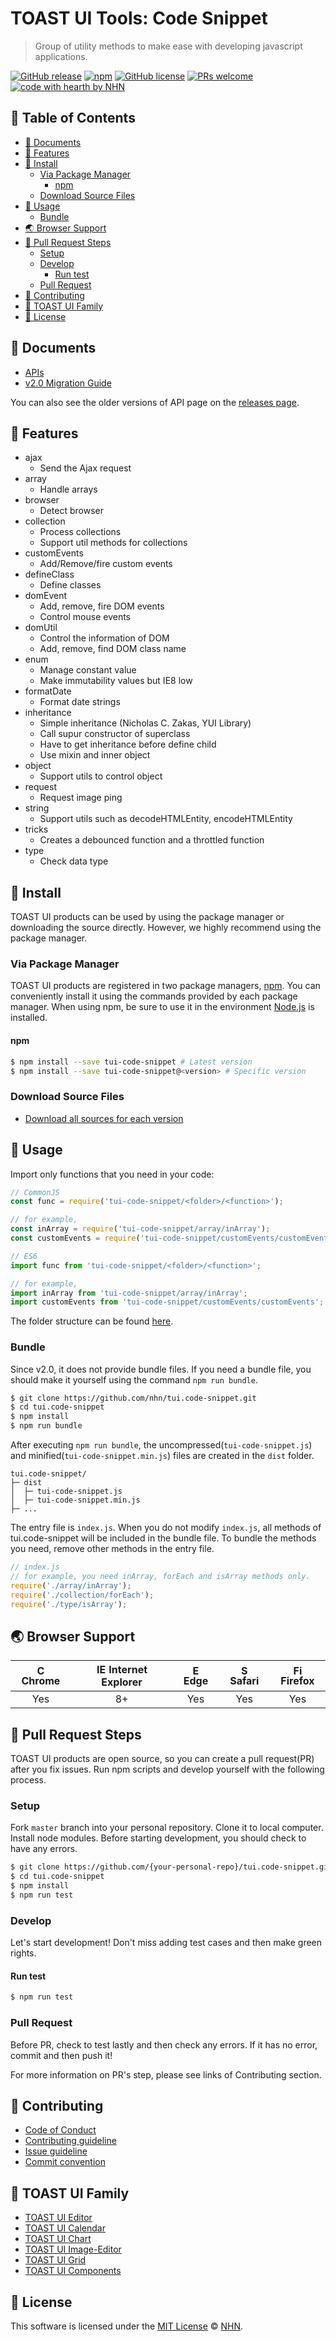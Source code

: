 # TOAST UI Tools: Code Snippet
> Group of utility methods to make ease with developing javascript applications.

[![GitHub release](https://img.shields.io/github/release/nhn/tui.code-snippet.svg)](https://github.com/nhn/tui.code-snippet/releases/latest)
[![npm](https://img.shields.io/npm/v/tui-code-snippet.svg)](https://www.npmjs.com/package/tui-code-snippet)
[![GitHub license](https://img.shields.io/github/license/nhn/tui.code-snippet.svg)](https://github.com/nhn/tui.code-snippet/blob/production/LICENSE)
[![PRs welcome](https://img.shields.io/badge/PRs-welcome-ff69b4.svg)](https://github.com/nhn/tui.code-snippet/labels/help%20wanted)
[![code with hearth by NHN](https://img.shields.io/badge/%3C%2F%3E%20with%20%E2%99%A5%20by-NHN-ff1414.svg)](https://github.com/nhn)


## 🚩 Table of Contents

- [📙 Documents](#-documents)
- [🎨 Features](#-features)
- [💾 Install](#-install)
  - [Via Package Manager](#via-package-manager)
    - [npm](#npm)
  - [Download Source Files](#download-source-files)
- [🔨 Usage](#-usage)
  - [Bundle](#bundle)
- [🌏 Browser Support](#-browser-support)
- [🔧 Pull Request Steps](#-pull-request-steps)
  - [Setup](#setup)
  - [Develop](#develop)
    - [Run test](#run-test)
  - [Pull Request](#pull-request)
- [💬 Contributing](#-contributing)
- [🍞 TOAST UI Family](#-toast-ui-family)
- [📜 License](#-license)


## 📙 Documents

* [APIs](https://nhn.github.io/tui.code-snippet/latest/)
* [v2.0 Migration Guide](https://github.com/nhn/tui.code-snippet/blob/v2.1.0/docs/v2.0-migration-guide.md)

You can also see the older versions of API page on the [releases page](https://github.com/nhn/tui.code-snippet/releases).


## 🎨 Features

* ajax
  * Send the Ajax request
* array
  * Handle arrays
* browser
  * Detect browser
* collection
  * Process collections
  * Support util methods for collections
* customEvents
  * Add/Remove/fire custom events
* defineClass
  * Define classes
* domEvent
  * Add, remove, fire DOM events
  * Control mouse events
* domUtil
  * Control the information of DOM
  * Add, remove, find DOM class name
* enum
  * Manage constant value
  * Make immutability values but IE8 low
* formatDate
  * Format date strings
* inheritance
  * Simple inheritance (Nicholas C. Zakas, YUI Library)
  * Call supur constructor of superclass
  * Have to get inheritance before define child
  * Use mixin and inner object
* object
  * Support utils to control object
* request
  * Request image ping
* string
  * Support utils such as decodeHTMLEntity, encodeHTMLEntity
* tricks
  * Creates a debounced function and a throttled function
* type
  * Check data type


## 💾 Install

TOAST UI products can be used by using the package manager or downloading the source directly. However, we highly recommend using the package manager.

### Via Package Manager

TOAST UI products are registered in two package managers, [npm](https://www.npmjs.com/).
You can conveniently install it using the commands provided by each package manager.
When using npm, be sure to use it in the environment [Node.js](https://nodejs.org/) is installed.

#### npm

``` sh
$ npm install --save tui-code-snippet # Latest version
$ npm install --save tui-code-snippet@<version> # Specific version
```

### Download Source Files

* [Download all sources for each version](https://github.com/nhn/tui.code-snippet/releases)


## 🔨 Usage

Import only functions that you need in your code:

```javascript
// CommonJS
const func = require('tui-code-snippet/<folder>/<function>');

// for example,
const inArray = require('tui-code-snippet/array/inArray');
const customEvents = require('tui-code-snippet/customEvents/customEvents');
```
```javascript
// ES6
import func from 'tui-code-snippet/<folder>/<function>';

// for example,
import inArray from 'tui-code-snippet/array/inArray';
import customEvents from 'tui-code-snippet/customEvents/customEvents';
```

The folder structure can be found [here](https://github.com/nhn/tui.code-snippet/tree/master).

### Bundle

Since v2.0, it does not provide bundle files. If you need a bundle file, you should make it yourself using the command `npm run bundle`.

```sh
$ git clone https://github.com/nhn/tui.code-snippet.git
$ cd tui.code-snippet
$ npm install
$ npm run bundle
```

After executing `npm run bundle`, the uncompressed(`tui-code-snippet.js`) and minified(`tui-code-snippet.min.js`) files are created in the `dist` folder.

```
tui.code-snippet/
├─ dist
│  ├─ tui-code-snippet.js
│  ├─ tui-code-snippet.min.js
├─ ...
```

The entry file is `index.js`. When you do not modify `index.js`, all methods of tui.code-snippet will be included in the bundle file. To bundle the methods you need, remove other methods in the entry file.

```javascript
// index.js
// for example, you need inArray, forEach and isArray methods only.
require('./array/inArray');
require('./collection/forEach');
require('./type/isArray');
```


## 🌏 Browser Support

| <img src="https://user-images.githubusercontent.com/1215767/34348387-a2e64588-ea4d-11e7-8267-a43365103afe.png" alt="Chrome" width="16px" height="16px" /> Chrome | <img src="https://user-images.githubusercontent.com/1215767/34348590-250b3ca2-ea4f-11e7-9efb-da953359321f.png" alt="IE" width="16px" height="16px" /> Internet Explorer | <img src="https://user-images.githubusercontent.com/1215767/34348380-93e77ae8-ea4d-11e7-8696-9a989ddbbbf5.png" alt="Edge" width="16px" height="16px" /> Edge | <img src="https://user-images.githubusercontent.com/1215767/34348394-a981f892-ea4d-11e7-9156-d128d58386b9.png" alt="Safari" width="16px" height="16px" /> Safari | <img src="https://user-images.githubusercontent.com/1215767/34348383-9e7ed492-ea4d-11e7-910c-03b39d52f496.png" alt="Firefox" width="16px" height="16px" /> Firefox |
| :---------: | :---------: | :---------: | :---------: | :---------: |
| Yes | 8+ | Yes | Yes | Yes |


## 🔧 Pull Request Steps

TOAST UI products are open source, so you can create a pull request(PR) after you fix issues.
Run npm scripts and develop yourself with the following process.

### Setup

Fork `master` branch into your personal repository.
Clone it to local computer. Install node modules.
Before starting development, you should check to have any errors.

``` sh
$ git clone https://github.com/{your-personal-repo}/tui.code-snippet.git
$ cd tui.code-snippet
$ npm install
$ npm run test
```

### Develop

Let's start development!
Don't miss adding test cases and then make green rights.

#### Run test

``` sh
$ npm run test
```

### Pull Request

Before PR, check to test lastly and then check any errors.
If it has no error, commit and then push it!

For more information on PR's step, please see links of Contributing section.


## 💬 Contributing
* [Code of Conduct](https://github.com/nhn/tui.code-snippet/blob/master/CODE_OF_CONDUCT.md)
* [Contributing guideline](https://github.com/nhn/tui.code-snippet/blob/master/CONTRIBUTING.md)
* [Issue guideline](https://github.com/nhn/tui.code-snippet/blob/master/docs/ISSUE_TEMPLATE.md)
* [Commit convention](https://github.com/nhn/tui.code-snippet/blob/master/docs/COMMIT_MESSAGE_CONVENTION.md)


## 🍞 TOAST UI Family

* [TOAST UI Editor](https://github.com/nhn/tui.editor)
* [TOAST UI Calendar](https://github.com/nhn/tui.calendar)
* [TOAST UI Chart](https://github.com/nhn/tui.chart)
* [TOAST UI Image-Editor](https://github.com/nhn/tui.image-editor)
* [TOAST UI Grid](https://github.com/nhn/tui.grid)
* [TOAST UI Components](https://github.com/nhn)


## 📜 License
This software is licensed under the [MIT License](https://github.com/nhn/tui.code-snippet/blob/master/LICENSE) © [NHN](https://github.com/nhn).